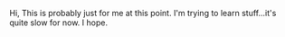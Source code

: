 Hi,
This is probably just for me at this point.
I'm trying to learn stuff...it's quite slow for now. I hope.
